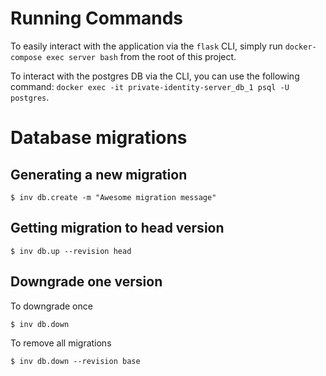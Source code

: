 # Running Commands

To easily interact with the application via the `flask` CLI, simply run `docker-compose exec server bash` from the root of this project.

To interact with the postgres DB via the CLI, you can use the following command: `docker exec -it private-identity-server_db_1 psql -U postgres`.

# Database migrations
## Generating a new migration ##
```
$ inv db.create -m "Awesome migration message"
```
## Getting migration to head version ##
```
$ inv db.up --revision head
```
## Downgrade one version ##
To downgrade once
```
$ inv db.down
```

To remove all migrations
```
$ inv db.down --revision base
```

